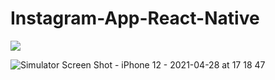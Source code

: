 # Instagram-App-React-Native

<p float="left">

<img src="https://user-images.githubusercontent.com/73642253/116422972-eea78600-a848-11eb-9fd7-5324663faa53.png" />

![Simulator Screen Shot - iPhone 12 - 2021-04-28 at 17 18 47](https://user-images.githubusercontent.com/73642253/116422788-c4ee5f00-a848-11eb-8f94-2642010be09b.png)



<p>
